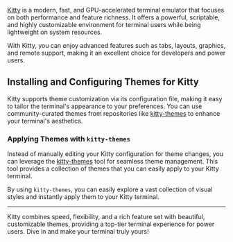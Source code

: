 [Kitty](https://sw.kovidgoyal.net/kitty/) is a modern, fast, and GPU-accelerated terminal emulator that focuses on both performance and feature richness. It offers a powerful, scriptable, and highly customizable environment for terminal users while being lightweight on system resources.

With Kitty, you can enjoy advanced features such as tabs, layouts, graphics, and remote support, making it an excellent choice for developers and power users.

## Installing and Configuring Themes for Kitty

Kitty supports theme customization via its configuration file, making it easy to tailor the terminal's appearance to your preferences. You can use community-curated themes from repositories like [kitty-themes](https://github.com/dexpota/kitty-themes) to enhance your terminal's aesthetics.

### Applying Themes with `kitty-themes`

Instead of manually editing your Kitty configuration for theme changes, you can leverage the [kitty-themes](https://github.com/dexpota/kitty-themes) tool for seamless theme management. This tool provides a collection of themes that you can easily apply to your Kitty terminal.

By using `kitty-themes`, you can easily explore a vast collection of visual styles and instantly apply them to your Kitty terminal.

---

Kitty combines speed, flexibility, and a rich feature set with beautiful, customizable themes, providing a top-tier terminal experience for power users. Dive in and make your terminal truly yours!
